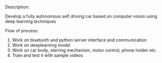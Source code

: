 Description:

Develop a fully autonomous self driving car based on computer vision using deep learning techniques

Flow of process:
1. Work on bluetooth and python server interface and communication
2. Work on deeplearning model
3. Work on car body, sterring mechanism, motor control, phone holder etc.
4. Train and test it with sample videos